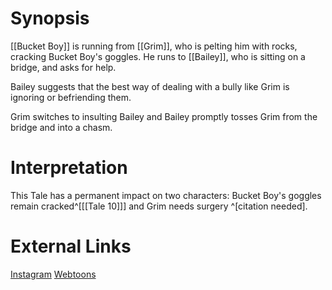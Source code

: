 # Synopsis
[[Bucket Boy]] is running from [[Grim]], who is pelting him with rocks, cracking Bucket Boy's goggles. He runs to [[Bailey]], who is sitting on a bridge, and asks for help.

Bailey suggests that the best way of dealing with a bully like Grim is ignoring or befriending them.

Grim switches to insulting Bailey and Bailey promptly tosses Grim from the bridge and into a chasm.

# Interpretation
This Tale has a permanent impact on two characters: Bucket Boy's goggles remain cracked^[[[Tale 10]]] and Grim needs surgery ^[citation needed].

# External Links
[Instagram](https://www.instagram.com/p/B2-PE3DDoE7/)
[Webtoons]()